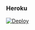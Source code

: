 ### Heroku
[![Deploy](https://www.herokucdn.com/deploy/button.svg)](https://heroku.com/deploy?template=https://github.com/ghost0210/bot11)
